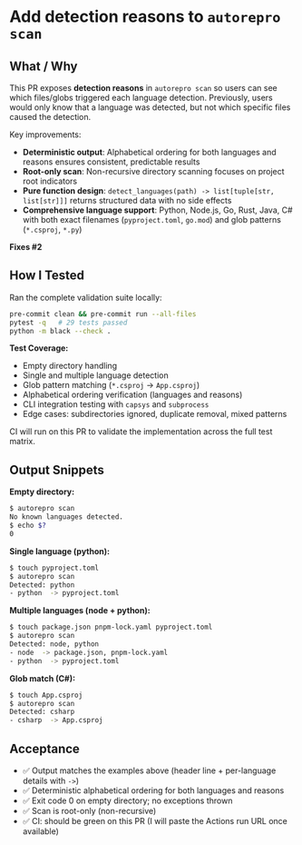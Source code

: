 # Add detection reasons to `autorepro scan`

## What / Why

This PR exposes **detection reasons** in `autorepro scan` so users can see which files/globs triggered each language detection. Previously, users would only know that a language was detected, but not which specific files caused the detection.

Key improvements:
- **Deterministic output**: Alphabetical ordering for both languages and reasons ensures consistent, predictable results
- **Root-only scan**: Non-recursive directory scanning focuses on project root indicators
- **Pure function design**: `detect_languages(path) -> list[tuple[str, list[str]]]` returns structured data with no side effects
- **Comprehensive language support**: Python, Node.js, Go, Rust, Java, C# with both exact filenames (`pyproject.toml`, `go.mod`) and glob patterns (`*.csproj`, `*.py`)

**Fixes #2**

## How I Tested

Ran the complete validation suite locally:

```bash
pre-commit clean && pre-commit run --all-files
pytest -q   # 29 tests passed
python -m black --check .
```

**Test Coverage:**
- Empty directory handling
- Single and multiple language detection
- Glob pattern matching (`*.csproj` → `App.csproj`)
- Alphabetical ordering verification (languages and reasons)
- CLI integration testing with `capsys` and `subprocess`
- Edge cases: subdirectories ignored, duplicate removal, mixed patterns

CI will run on this PR to validate the implementation across the full test matrix.

## Output Snippets

**Empty directory:**
```bash
$ autorepro scan
No known languages detected.
$ echo $?
0
```

**Single language (python):**
```bash
$ touch pyproject.toml
$ autorepro scan
Detected: python
- python  -> pyproject.toml
```

**Multiple languages (node + python):**
```bash
$ touch package.json pnpm-lock.yaml pyproject.toml
$ autorepro scan
Detected: node, python
- node  -> package.json, pnpm-lock.yaml
- python  -> pyproject.toml
```

**Glob match (C#):**
```bash
$ touch App.csproj
$ autorepro scan
Detected: csharp
- csharp  -> App.csproj
```

## Acceptance

- ✅ Output matches the examples above (header line + per-language details with `->`)
- ✅ Deterministic alphabetical ordering for both languages and reasons
- ✅ Exit code 0 on empty directory; no exceptions thrown
- ✅ Scan is root-only (non-recursive)
- ✅ CI: should be green on this PR (I will paste the Actions run URL once available)
